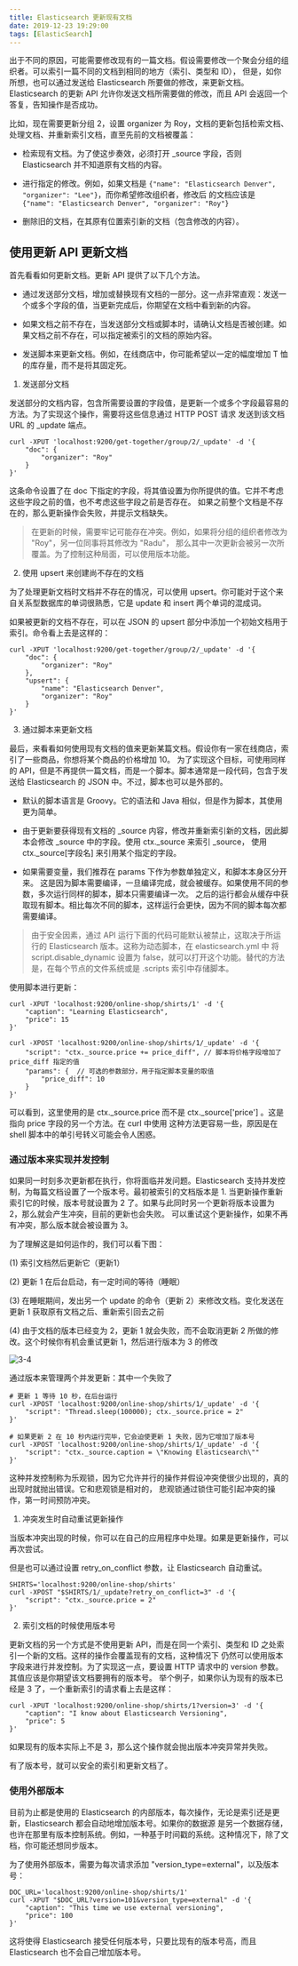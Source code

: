 ```yaml
---
title: Elasticsearch 更新现有文档
date: 2019-12-23 19:29:00
tags: [ElasticSearch]
---
```


出于不同的原因，可能需要修改现有的一篇文档。假设需要修改一个聚会分组的组织者。可以索引一篇不同的文档到相同的地方（索引、类型和 ID），
但是，如你所想，也可以通过发送给 Elasticsearch 所要做的修改，来更新文档。
Elasticsearch 的更新 API 允许你发送文档所需要做的修改，而且 API 会返回一个答复，告知操作是否成功。

比如，现在需要更新分组 2，设置 organizer 为 Roy，文档的更新包括检索文档、处理文档、并重新索引文档，直至先前的文档被覆盖：

* 检索现有文档。为了使这步奏效，必须打开 _source 字段，否则 Elasticsearch 并不知道原有文档的内容。

* 进行指定的修改。例如，如果文档是 `{"name": "Elasticsearch Denver", "organizer": "Lee"}`，而你希望修改组织者，修改后
的文档应该是 `{"name": "Elasticsearch Denver", "organizer": "Roy"}`

* 删除旧的文档，在其原有位置索引新的文档（包含修改的内容）。


## 使用更新 API 更新文档

首先看看如何更新文档。更新 API 提供了以下几个方法。

* 通过发送部分文档，增加或替换现有文档的一部分。这一点非常直观：发送一个或多个字段的值，当更新完成后，你期望在文档中看到新的内容。

* 如果文档之前不存在，当发送部分文档或脚本时，请确认文档是否被创建。如果文档之前不存在，可以指定被索引的文档的原始内容。

* 发送脚本来更新文档。例如，在线商店中，你可能希望以一定的幅度增加 T 恤的库存量，而不是将其固定死。


1. 发送部分文档

发送部分的文档内容，包含所需要设置的字段值，是更新一个或多个字段最容易的方法。为了实现这个操作，需要将这些信息通过 HTTP POST 请求
发送到该文档 URL 的 _update 端点。

```
curl -XPUT 'localhost:9200/get-together/group/2/_update' -d '{
    "doc": {
        "organizer": "Roy"
    }
}'
```

这条命令设置了在 doc 下指定的字段，将其值设置为你所提供的值。它并不考虑这些字段之前的值，也不考虑这些字段之前是否存在。
如果之前整个文档是不存在的，那么更新操作会失败，并提示文档缺失。

> 在更新的时候，需要牢记可能存在冲突。例如，如果将分组的组织者修改为 "Roy"，另一位同事将其修改为 "Radu"，
> 那么其中一次更新会被另一次所覆盖。为了控制这种局面，可以使用版本功能。


2. 使用 upsert 来创建尚不存在的文档

为了处理更新文档时文档并不存在的情况，可以使用 upsert。你可能对于这个来自关系型数据库的单词很熟悉，它是 update 和 insert 两个单词的混成词。

如果被更新的文档不存在，可以在 JSON 的 upsert 部分中添加一个初始文档用于索引。命令看上去是这样的：

```
curl -XPUT 'localhost:9200/get-together/group/2/_update' -d '{
    "doc": {
        "organizer": "Roy"
    },
    "upsert": {
        "name": "Elasticsearch Denver",
        "organizer": "Roy"
    }
}'
```


3. 通过脚本来更新文档

最后，来看看如何使用现有文档的值来更新某篇文档。假设你有一家在线商店，索引了一些商品，你想将某个商品的价格增加 10。
为了实现这个目标，可使用同样的 API，但是不再提供一篇文档，而是一个脚本。脚本通常是一段代码，包含于发送给
Elasticsearch 的 JSON 中。不过，脚本也可以是外部的。

* 默认的脚本语言是 Groovy。它的语法和 Java 相似，但是作为脚本，其使用更为简单。

* 由于更新要获得现有文档的 _source 内容，修改并重新索引新的文档，因此脚本会修改 _source 中的字段。使用 ctx._source 来索引 _source，
使用 ctx._source[字段名] 来引用某个指定的字段。

* 如果需要变量，我们推荐在 params 下作为参数单独定义，和脚本本身区分开来。
这是因为脚本需要编译，一旦编译完成，就会被缓存。如果使用不同的参数，多次运行同样的脚本，脚本只需要编译一次。
之后的运行都会从缓存中获取现有脚本。相比每次不同的脚本，这样运行会更快，因为不同的脚本每次都需要编译。

> 由于安全因素，通过 API 运行下面的代码可能默认被禁止，这取决于所运行的 Elasticsearch 版本。这称为动态脚本，在 elasticsearch.yml 中
> 将 script.disable_dynamic 设置为 false，就可以打开这个功能。替代的方法是，在每个节点的文件系统或是 .scripts 索引中存储脚本。

使用脚本进行更新：

```
curl -XPUT 'localhost:9200/online-shop/shirts/1' -d '{
    "caption": "Learning Elasticsearch",
    "price": 15
}'

curl -XPOST 'localhost:9200/online-shop/shirts/1/_update' -d '{
    "script": "ctx._source.price += price_diff", // 脚本将价格字段增加了 price_diff 指定的值
    "params": {  // 可选的参数部分，用于指定脚本变量的取值
        "price_diff": 10
    }
}'
```

可以看到，这里使用的是 ctx._source.price 而不是 ctx._source['price'] 。这是指向 price 字段的另一个方法。在 curl 中使用
这种方法更容易一些，原因是在 shell 脚本中的单引号转义可能会令人困惑。


### 通过版本来实现并发控制

如果同一时刻多次更新都在执行，你将面临并发问题。Elasticsearch 支持并发控制，为每篇文档设置了一个版本号。最初被索引的文档版本是 1.
当更新操作重新索引它的时候，版本号就设置为 2 了。如果与此同时另一个更新将版本设置为 2，那么就会产生冲突，目前的更新也会失败。
可以重试这个更新操作，如果不再有冲突，那么版本就会被设置为 3。

为了理解这是如何运作的，我们可以看下图：

(1) 索引文档然后更新它（更新1）

(2) 更新 1 在后台启动，有一定时间的等待（睡眠）

(3) 在睡眠期间，发出另一个 update 的命令（更新 2）来修改文档。变化发送在更新 1 获取原有文档之后、重新索引回去之前

(4) 由于文档的版本已经变为 2，更新 1 就会失败，而不会取消更新 2 所做的修改。这个时候你有机会重试更新 1，然后进行版本为 3 的修改

![3-4](/images/es/3-4.png)


通过版本来管理两个并发更新：其中一个失败了

```
# 更新 1 等待 10 秒，在后台运行
curl -XPOST 'localhost:9200/online-shop/shirts/1/_update' -d '{
    "script": "Thread.sleep(100000); ctx._source.price = 2"
}'

# 如果更新 2 在 10 秒内运行完毕，它会迫使更新 1 失败，因为它增加了版本号
curl -XPOST 'localhost:9200/online-shop/shirts/1/_update' -d '{
    "script": "ctx._source.caption = \"Knowing Elasticsearch\""
}'
```

这种并发控制称为乐观锁，因为它允许并行的操作并假设冲突使很少出现的，真的出现时就抛出错误。它和悲观锁是相对的，
悲观锁通过锁住可能引起冲突的操作，第一时间预防冲突。


1. 冲突发生时自动重试更新操作

当版本冲突出现的时候，你可以在自己的应用程序中处理。如果是更新操作，可以再次尝试。

但是也可以通过设置 retry_on_conflict 参数，让 Elasticsearch 自动重试。

```
SHIRTS='localhost:9200/online-shop/shirts'
curl -XPOST "$SHIRTS/1/_update?retry_on_conflict=3" -d '{
    "script": "ctx._source.price = 2"
}'
```

2. 索引文档的时候使用版本号

更新文档的另一个方式是不使用更新 API，而是在同一个索引、类型和 ID 之处索引一个新的文档。这样的操作会覆盖现有的文档，这种情况下
仍然可以使用版本字段来进行并发控制。为了实现这一点，要设置 HTTP 请求中的 version 参数。其值应该是你期望该文档要拥有的版本号。
举个例子，如果你认为现有的版本已经是 3 了，一个重新索引的请求看上去是这样：

```
curl -XPUT 'localhost:9200/online-shop/shirts/1?version=3' -d '{
    "caption": "I know about Elasticsearch Versioning",
    "price": 5
}'
```

如果现有的版本实际上不是 3，那么这个操作就会抛出版本冲突异常并失败。

有了版本号，就可以安全的索引和更新文档了。


### 使用外部版本

目前为止都是使用的 Elasticsearch 的内部版本，每次操作，无论是索引还是更新，Elasticsearch 都会自动地增加版本号。如果你的数据源
是另一个数据存储，也许在那里有版本控制系统。例如，一种基于时间戳的系统。这种情况下，除了文档，你可能还想同步版本。

为了使用外部版本，需要为每次请求添加 "version_type=external"，以及版本号：

```
DOC_URL='localhost:9200/online-shop/shirts/1'
curl -XPUT "$DOC_URL?version=101&version_type=external" -d '{
    "caption": "This time we use external versioning",
    "price": 100
}'
```

这将使得 Elasticsearch 接受任何版本号，只要比现有的版本号高，而且 Elasticsearch 也不会自己增加版本号。
